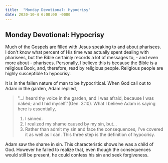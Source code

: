 ```yaml
---
title:  "Monday Devotional: Hypocrisy"
date: 2020-10-4 6:00:00 -0000
---
```


## Monday Devotional: Hypocrisy

Much of the Gospels are filled with Jesus speaking to and about pharisees. I don't know what percent of His time was actually spent dealing with pharisees,
but the Bible certainly records a lot of messages to, - and even more about - pharisees. Personally, I believe this is because the Bible is a religious Book,
and,  therefore, read by religious people. Religious people are highly susceptible to hypocrisy.

It is in the fallen nature of man to be hypocritical. When God call out to Adam in the garden, Adam replied, 
> "...I heard thy voice in the garden, and I was afraid, because I was naked; and I hid myself."(Gen. 3:10). 
What I believe Adam is saying here is essentially,
> 1. I sinned.
> 2. I realized my shame caused by my sin, but... 
> 3. Rather than admit my sin and face the consequences, I've covered it as well as I can.
This three step is the definition of hypocrisy.

 Adam saw the shame in sin. This characteristic shows he was a child of God. However he failed to realize that, even though the consequences
 would still be present, he could confess his sin and seek forgiveness. 
